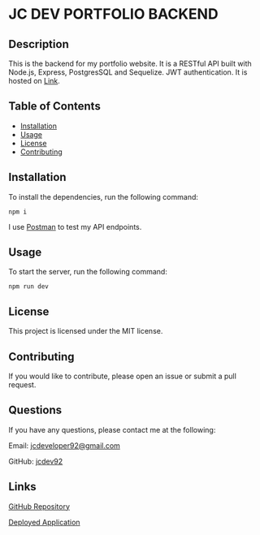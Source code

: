 # JC DEV PORTFOLIO BACKEND

## Description

This is the backend for my portfolio website. It is a RESTful API built with Node.js, Express, PostgresSQL and Sequelize. JWT authentication. It is hosted on [Link](https://portfolio-backend-j1tl.onrender.com/).

## Table of Contents

- [Installation](#installation)
- [Usage](#usage)
- [License](#license)
- [Contributing](#contributing)

## Installation

To install the dependencies, run the following command:

``` npm i ```

I use [Postman](https://www.postman.com/) to test my API endpoints.

## Usage

To start the server, run the following command:

``` npm run dev ```


## License

This project is licensed under the MIT license.

## Contributing

If you would like to contribute, please open an issue or submit a pull request.

## Questions

If you have any questions, please contact me at the following:

Email: jcdeveloper92@gmail.com

GitHub: [jcdev92](https://github.com/jcdev92)

## Links

[GitHub Repository](https://github.com/jcdev92/Portfolio-Backend)

[Deployed Application](https://portfolio-backend-j1tl.onrender.com)
